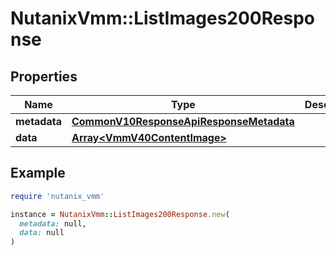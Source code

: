 # NutanixVmm::ListImages200Response

## Properties

| Name | Type | Description | Notes |
| ---- | ---- | ----------- | ----- |
| **metadata** | [**CommonV10ResponseApiResponseMetadata**](CommonV10ResponseApiResponseMetadata.md) |  | [optional] |
| **data** | [**Array&lt;VmmV40ContentImage&gt;**](VmmV40ContentImage.md) |  | [optional] |

## Example

```ruby
require 'nutanix_vmm'

instance = NutanixVmm::ListImages200Response.new(
  metadata: null,
  data: null
)
```

